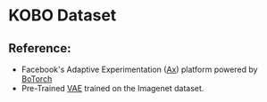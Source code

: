 # KOBO Dataset

## Reference:
 - Facebook's Adaptive Experimentation (<a href="https://github.com/facebook/Ax">Ax</a>) platform powered by <a href="https://github.com/pytorch/botorch"> BoTorch</a>
 - Pre-Trained <a href="https://github.com/tcl9876/visual-vae/tree/master">VAE</a> trained on the Imagenet dataset. 